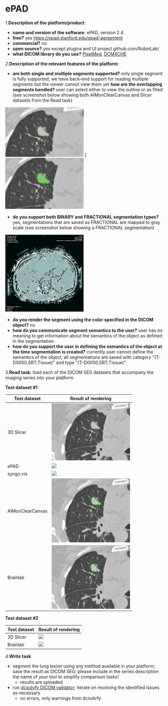 # ePAD

1.**Description of the platform/product**:
 * **name and version of the software**: ePAD, version 2.4
 * **free?** yes https://epad.stanford.edu/epad-agreement
 * **commercial?** no
 * **open source?** yes except plugins and UI project github.com/RubinLab/
 * **what DICOM library do you use?** [PixelMed](http://www.pixelmed.com/), [DCM4CHE](http://www.dcm4che.org/)

2.**Description of the relevant features of the platform**: 
 * **are both single and multiple segments supported?** only single segment is fully supported, we have back-end support for reading multiple segments but the viewer cannot view them yet  **how are the overlapping segments handled?** user can select either to view the outline or as filled (see screenshot below showing both AIMonClearCanvas and Slicer datasets from the Read task)

<img src="./images/overlap_sc_stroke.png" width=250> | <img src="./images/overlap_sc_fill.png" width=250>

 * **do you support both BINARY and FRACTIONAL segmentation types?** yes, segmentations that are saved as FRACTIONAL are mapped to gray scale (see screenshot below showing a FRACTIONAL segmentation)

<img src="./images/fractionalseg.png" width=250>

 * **do you render the segment using the color specified in the DICOM object?** no
 * **how do you communicate segment semantics to the user?** user has no meaning to get information about the semantics of the object as defined in the segmentation
 * **how do you support the user in defining the semantics of the object at the time segmentation is created?** currently user cannot define the semantics of the object, all segmentations are saved with category "(T-D0050;SRT;Tissue)" and type "(T-D0050;SRT;Tissue)".

3.**Read task**: load each of the DICOM SEG datasets that accompany the imaging series into your platform

**Test dataset #1**

| Test dataset | Result of rendering |
| -- | -- |
| 3D Slicer | <img src="./images/slicer_qin2.png" width=250> |
| ePAD | <img src="./slicer/epad-read-lidc.png" width=250> |
| syngo.via | <img src="./images/syngo-segmentations.png" width=250> |
| AIMonClearCanvas| <img src="./images/clearcanvas_segmentation.png" width=250> |
| Brainlab| <img src="./images/brainlab_fract_objects.png" width=250> |

**Test dataset #2**

| Test dataset | Result of rendering |
| -- | -- |
| 3D Slicer | <img src="./slicer/slicer-read-hnc.png" width=250> |
| Brainlab | <img src="./slicer/brainlab-read-hnc.png" width=250> |


4.**Write task**
 * segment the lung lesion using any method available in your platform; save the result as DICOM SEG; please include in the series description the name of your tool to simplify comparison tasks!
   * results are uploaded
 * run [dciodvfy DICOM validator](http://www.dclunie.com/dicom3tools/dciodvfy.html); iterate on resolving the identified issues as necessary
   * no errors, only warnings from dciodvfy


